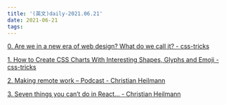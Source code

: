 ```yaml
---
title: '(英文)daily-2021.06.21'
date: 2021-06-21
tags:
---
```


[0. Are we in a new era of web design? What do we call it? - css-tricks](https://web.dev/new-responsive/)

[1. How to Create CSS Charts With Interesting Shapes, Glyphs and Emoji - css-tricks](https://css-tricks.com/how-to-create-css-charts-with-interesting-shapes-glyphs-and-emoji/)

[2. Making remote work – Podcast - Christian Heilmann](https://christianheilmann.com/2021/06/21/making-remote-work-podcast/)

[3. Seven things you can’t do in React… - Christian Heilmann](https://christianheilmann.com/2021/06/21/seven-things-you-cant-do-in-react/)